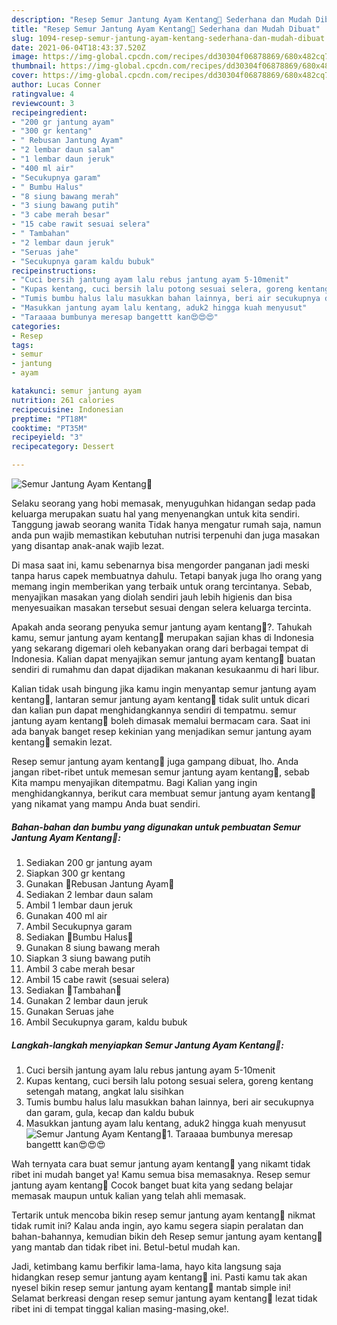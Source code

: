 ```yaml
---
description: "Resep Semur Jantung Ayam Kentang🍛 Sederhana dan Mudah Dibuat"
title: "Resep Semur Jantung Ayam Kentang🍛 Sederhana dan Mudah Dibuat"
slug: 1094-resep-semur-jantung-ayam-kentang-sederhana-dan-mudah-dibuat
date: 2021-06-04T18:43:37.520Z
image: https://img-global.cpcdn.com/recipes/dd30304f06878869/680x482cq70/semur-jantung-ayam-kentang🍛-foto-resep-utama.jpg
thumbnail: https://img-global.cpcdn.com/recipes/dd30304f06878869/680x482cq70/semur-jantung-ayam-kentang🍛-foto-resep-utama.jpg
cover: https://img-global.cpcdn.com/recipes/dd30304f06878869/680x482cq70/semur-jantung-ayam-kentang🍛-foto-resep-utama.jpg
author: Lucas Conner
ratingvalue: 4
reviewcount: 3
recipeingredient:
- "200 gr jantung ayam"
- "300 gr kentang"
- " Rebusan Jantung Ayam"
- "2 lembar daun salam"
- "1 lembar daun jeruk"
- "400 ml air"
- "Secukupnya garam"
- " Bumbu Halus"
- "8 siung bawang merah"
- "3 siung bawang putih"
- "3 cabe merah besar"
- "15 cabe rawit sesuai selera"
- " Tambahan"
- "2 lembar daun jeruk"
- "Seruas jahe"
- "Secukupnya garam kaldu bubuk"
recipeinstructions:
- "Cuci bersih jantung ayam lalu rebus jantung ayam 5-10menit"
- "Kupas kentang, cuci bersih lalu potong sesuai selera, goreng kentang setengah matang, angkat lalu sisihkan"
- "Tumis bumbu halus lalu masukkan bahan lainnya, beri air secukupnya dan garam, gula, kecap dan kaldu bubuk"
- "Masukkan jantung ayam lalu kentang, aduk2 hingga kuah menyusut"
- "Taraaaa bumbunya meresap bangettt kan😍😍😍"
categories:
- Resep
tags:
- semur
- jantung
- ayam

katakunci: semur jantung ayam 
nutrition: 261 calories
recipecuisine: Indonesian
preptime: "PT18M"
cooktime: "PT35M"
recipeyield: "3"
recipecategory: Dessert

---
```



![Semur Jantung Ayam Kentang🍛](https://img-global.cpcdn.com/recipes/dd30304f06878869/680x482cq70/semur-jantung-ayam-kentang🍛-foto-resep-utama.jpg)

Selaku seorang yang hobi memasak, menyuguhkan hidangan sedap pada keluarga merupakan suatu hal yang menyenangkan untuk kita sendiri. Tanggung jawab seorang  wanita Tidak hanya mengatur rumah saja, namun anda pun wajib memastikan kebutuhan nutrisi terpenuhi dan juga masakan yang disantap anak-anak wajib lezat.

Di masa  saat ini, kamu sebenarnya bisa mengorder panganan jadi meski tanpa harus capek membuatnya dahulu. Tetapi banyak juga lho orang yang memang ingin memberikan yang terbaik untuk orang tercintanya. Sebab, menyajikan masakan yang diolah sendiri jauh lebih higienis dan bisa menyesuaikan masakan tersebut sesuai dengan selera keluarga tercinta. 



Apakah anda seorang penyuka semur jantung ayam kentang🍛?. Tahukah kamu, semur jantung ayam kentang🍛 merupakan sajian khas di Indonesia yang sekarang digemari oleh kebanyakan orang dari berbagai tempat di Indonesia. Kalian dapat menyajikan semur jantung ayam kentang🍛 buatan sendiri di rumahmu dan dapat dijadikan makanan kesukaanmu di hari libur.

Kalian tidak usah bingung jika kamu ingin menyantap semur jantung ayam kentang🍛, lantaran semur jantung ayam kentang🍛 tidak sulit untuk dicari dan kalian pun dapat menghidangkannya sendiri di tempatmu. semur jantung ayam kentang🍛 boleh dimasak memalui bermacam cara. Saat ini ada banyak banget resep kekinian yang menjadikan semur jantung ayam kentang🍛 semakin lezat.

Resep semur jantung ayam kentang🍛 juga gampang dibuat, lho. Anda jangan ribet-ribet untuk memesan semur jantung ayam kentang🍛, sebab Kita mampu menyajikan ditempatmu. Bagi Kalian yang ingin menghidangkannya, berikut cara membuat semur jantung ayam kentang🍛 yang nikamat yang mampu Anda buat sendiri.

<!--inarticleads1-->

##### Bahan-bahan dan bumbu yang digunakan untuk pembuatan Semur Jantung Ayam Kentang🍛:

1. Sediakan 200 gr jantung ayam
1. Siapkan 300 gr kentang
1. Gunakan  🍁Rebusan Jantung Ayam🍁
1. Sediakan 2 lembar daun salam
1. Ambil 1 lembar daun jeruk
1. Gunakan 400 ml air
1. Ambil Secukupnya garam
1. Sediakan  🍁Bumbu Halus🍁
1. Gunakan 8 siung bawang merah
1. Siapkan 3 siung bawang putih
1. Ambil 3 cabe merah besar
1. Ambil 15 cabe rawit (sesuai selera)
1. Sediakan  🍁Tambahan🍁
1. Gunakan 2 lembar daun jeruk
1. Gunakan Seruas jahe
1. Ambil Secukupnya garam, kaldu bubuk




<!--inarticleads2-->

##### Langkah-langkah menyiapkan Semur Jantung Ayam Kentang🍛:

1. Cuci bersih jantung ayam lalu rebus jantung ayam 5-10menit
1. Kupas kentang, cuci bersih lalu potong sesuai selera, goreng kentang setengah matang, angkat lalu sisihkan
1. Tumis bumbu halus lalu masukkan bahan lainnya, beri air secukupnya dan garam, gula, kecap dan kaldu bubuk
1. Masukkan jantung ayam lalu kentang, aduk2 hingga kuah menyusut
<img src="//assets-global.cpcdn.com/assets/icons/button_play-2c75c40dde080a61004c1f40b05d8f140eaff45d7e9e6481dc71c63d2e7c4909.png" alt="Semur Jantung Ayam Kentang🍛">1. Taraaaa bumbunya meresap bangettt kan😍😍😍




Wah ternyata cara buat semur jantung ayam kentang🍛 yang nikamt tidak ribet ini mudah banget ya! Kamu semua bisa memasaknya. Resep semur jantung ayam kentang🍛 Cocok banget buat kita yang sedang belajar memasak maupun untuk kalian yang telah ahli memasak.

Tertarik untuk mencoba bikin resep semur jantung ayam kentang🍛 nikmat tidak rumit ini? Kalau anda ingin, ayo kamu segera siapin peralatan dan bahan-bahannya, kemudian bikin deh Resep semur jantung ayam kentang🍛 yang mantab dan tidak ribet ini. Betul-betul mudah kan. 

Jadi, ketimbang kamu berfikir lama-lama, hayo kita langsung saja hidangkan resep semur jantung ayam kentang🍛 ini. Pasti kamu tak akan nyesel bikin resep semur jantung ayam kentang🍛 mantab simple ini! Selamat berkreasi dengan resep semur jantung ayam kentang🍛 lezat tidak ribet ini di tempat tinggal kalian masing-masing,oke!.


